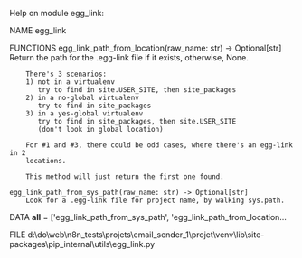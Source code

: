 Help on module egg_link:

NAME
    egg_link

FUNCTIONS
    egg_link_path_from_location(raw_name: str) -> Optional[str]
        Return the path for the .egg-link file if it exists, otherwise, None.

        There's 3 scenarios:
        1) not in a virtualenv
           try to find in site.USER_SITE, then site_packages
        2) in a no-global virtualenv
           try to find in site_packages
        3) in a yes-global virtualenv
           try to find in site_packages, then site.USER_SITE
           (don't look in global location)

        For #1 and #3, there could be odd cases, where there's an egg-link in 2
        locations.

        This method will just return the first one found.

    egg_link_path_from_sys_path(raw_name: str) -> Optional[str]
        Look for a .egg-link file for project name, by walking sys.path.

DATA
    __all__ = ['egg_link_path_from_sys_path', 'egg_link_path_from_location...

FILE
    d:\do\web\n8n_tests\projets\email_sender_1\projet\venv\lib\site-packages\pip\_internal\utils\egg_link.py


